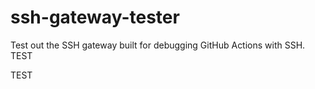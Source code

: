 # ssh-gateway-tester

Test out the SSH gateway built for debugging GitHub Actions with SSH.
TEST

TEST
